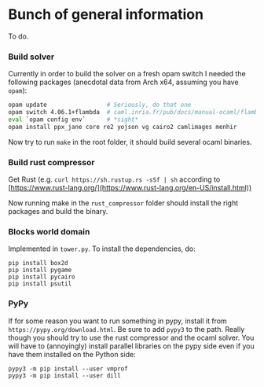 # Bunch of general information

To do.

### Build solver

Currently in order to build the solver on a fresh opam switch I needed the
following packages (anecdotal data from Arch x64, assuming you have `opam`):

```bash
opam update                 # Seriously, do that one
opam switch 4.06.1+flambda  # caml.inria.fr/pub/docs/manual-ocaml/flambda.html
eval `opam config env`      # *sight*
opam install ppx_jane core re2 yojson vg cairo2 camlimages menhir
```

Now try to run `make` in the root folder, it should build several ocaml
binaries.

### Build rust compressor

Get Rust (e.g. `curl https://sh.rustup.rs -sSf | sh` according to
[https://www.rust-lang.org/](https://www.rust-lang.org/en-US/install.html))

Now running make in the `rust_compressor` folder should install the right
packages and build the binary.

### Blocks world domain

Implemented in `tower.py`. To install the dependencies, do:

```
pip install box2d
pip install pygame
pip install pycairo
pip install psutil
```

### PyPy

If for some reason you want to run something in pypy, install it from
`https://pypy.org/download.html`. Be sure to add `pypy3` to the
path. Really though you should try to use the rust compressor and the
ocaml solver. You will have to (annoyingly) install parallel libraries
on the pypy side even if you have them installed on the Python side:

```
pypy3 -m pip install --user vmprof
pypy3 -m pip install --user dill
```
